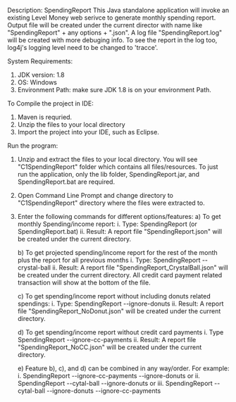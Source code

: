
Description: SpendingReport
This Java standalone application will invoke an existing Level Money web serivce to generate monthly spending report. 
Output file will be created under the current director with name like "SpendingReport" + any options + ".json".
A log file "SpendingReport.log" will be created with more debuging info. 
To see the report in the log too, log4j's logging level need to be changed to 'tracce'. 

System Requirements:
1. JDK version: 1.8
2. OS: Windows
3. Environment Path: make sure JDK 1.8 is on your environment Path.

To Compile the project in IDE:
1. Maven is requried.
2. Unzip the files to your local directory
3. Import the project into your IDE, such as Eclipse.

Run the program: 
1. Unzip and extract the files to your local directory. 
You will see "C1SpendingReport" folder which contains all files/resources. 
To just run the application, only the lib folder, SpendingReport.jar, and SpendingReport.bat are required.

2. Open Command Line Prompt and change directory to "C1SpendingReport" directory where the files were extracted to.

3. Enter the following commands for different options/features:
	a) To get monthly Spending/income report: 
		i. Type: SpendingReport (or SpendingReport.bat)
		ii. Result: A report file "SpendingReport.json" will be created under the current directory.
		
	b) To get projected spending/income report for the rest of the month plus the report for all previous months
		i. Type: SpendingReport --crystal-ball
		ii. Result: A report file "SpendingReport_CrystalBall.json" will be created under the current directory. 
		All credit card payment related transaction will show at the bottom of the file.
		
	c) To get spending/income report without including donuts related spendings:
		i. Type: SpendingReport --ignore-donuts
		ii. Result: A report file "SpendingReport_NoDonut.json" will be created under the current directory.
		
	d) To get spending/income report without credit card payments
		i. Type SpendingReport --ignore-cc-payments
		ii. Result: A report file "SpendingReport_NoCC.json" will be created under the current directory.
	
	e) Feature b), c), and d) can be combined in any way/order. For example: 
		i. SpendingReport --ignore-cc-payments --ignore-donuts or 
		ii. SpendingReport --cytal-ball --ignore-donuts or 
		iii. SpendingReport --cytal-ball --ignore-donuts --ignore-cc-payments
		

